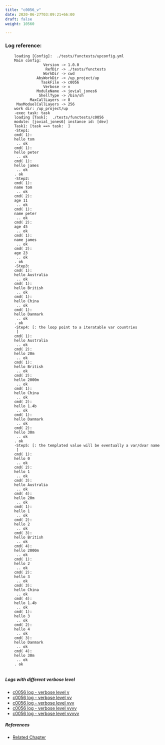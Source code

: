 ```yaml
---
title: "c0056_v"
date: 2020-06-27T03:09:21+66:00
draft: false
weight: 10560

---
```


### Log reference: <no value>

```
    loading [Config]:  ./tests/functests/upconfig.yml
    Main config:
                 Version -> 1.0.0
                  RefDir -> ./tests/functests
                 WorkDir -> cwd
              AbsWorkDir -> /up_project/up
                TaskFile -> c0056
                 Verbose -> v
              ModuleName -> jovial_jones6
               ShellType -> /bin/sh
           MaxCallLayers -> 8
     MaxModuelCallLayers -> 256
    work dir: /up_project/up
    -exec task: task
    loading [Task]:  ./tests/functests/c0056
    module: [jovial_jones6] instance id: [dev]
    Task1: [task ==> task:  ]
    -Step1:
    cmd( 1):
    hello tom
     .. ok
    cmd( 1):
    hello peter
     .. ok
    cmd( 1):
    hello james
     .. ok
    . ok
    -Step2:
    cmd( 1):
    name tom
     .. ok
    cmd( 2):
    age 11
     .. ok
    cmd( 1):
    name peter
     .. ok
    cmd( 2):
    age 45
     .. ok
    cmd( 1):
    name james
     .. ok
    cmd( 2):
    age 23
     .. ok
    . ok
    -Step3:
    cmd( 1):
    hello Australia
     .. ok
    cmd( 1):
    hello British
     .. ok
    cmd( 1):
    hello China
     .. ok
    cmd( 1):
    hello Danmark
     .. ok
    . ok
    -Step4: [: the loop point to a iteratable var countries
     ]
    cmd( 1):
    hello Australia
     .. ok
    cmd( 2):
    hello 20m
     .. ok
    cmd( 1):
    hello British
     .. ok
    cmd( 2):
    hello 2000m
     .. ok
    cmd( 1):
    hello China
     .. ok
    cmd( 2):
    hello 1.4b
     .. ok
    cmd( 1):
    hello Danmark
     .. ok
    cmd( 2):
    hello 30m
     .. ok
    . ok
    -Step5: [: the templated value will be eventually a var/dvar name
     ]
    cmd( 1):
    hello 0
     .. ok
    cmd( 2):
    hello 1
     .. ok
    cmd( 3):
    hello Australia
     .. ok
    cmd( 4):
    hello 20m
     .. ok
    cmd( 1):
    hello 1
     .. ok
    cmd( 2):
    hello 2
     .. ok
    cmd( 3):
    hello British
     .. ok
    cmd( 4):
    hello 2000m
     .. ok
    cmd( 1):
    hello 2
     .. ok
    cmd( 2):
    hello 3
     .. ok
    cmd( 3):
    hello China
     .. ok
    cmd( 4):
    hello 1.4b
     .. ok
    cmd( 1):
    hello 3
     .. ok
    cmd( 2):
    hello 4
     .. ok
    cmd( 3):
    hello Danmark
     .. ok
    cmd( 4):
    hello 30m
     .. ok
    . ok
    
```

##### Logs with different verbose level
* [c0056 log - verbose level v](../../logs/c0056_v)
* [c0056 log - verbose level vv](../../logs/c0056_vv)
* [c0056 log - verbose level vvv](../../logs/c0056_vvv)
* [c0056 log - verbose level vvvv](../../logs/c0056_vvvv)
* [c0056 log - verbose level vvvvv](../../logs/c0056_vvvvv)

##### References
* [Related Chapter](../../loop/c0056)
